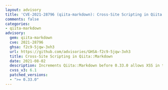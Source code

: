 ```yaml
---
layout: advisory
title: 'CVE-2021-28796 (qiita-markdown): Cross-Site Scripting in Qiita::Markdown'
comments: false
categories:
- qiita-markdown
advisory:
  gem: qiita-markdown
  cve: 2021-28796
  ghsa: f2c9-5jqw-3xh3
  url: https://github.com/advisories/GHSA-f2c9-5jqw-3xh3
  title: Cross-Site Scripting in Qiita::Markdown
  date: 2021-08-02
  description: Increments Qiita::Markdown before 0.33.0 allows XSS in transformers.
  cvss_v3: 6.1
  patched_versions:
  - ">= 0.33.0"
---
```

